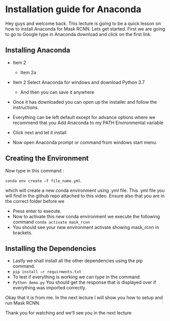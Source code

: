 # Installation guide for Anaconda
Hey guys and welcome back. This lecture is going to be a quick lesson on how to install Anaconda for Mask RCNN. Lets get started. 
First we are going to go to Google type in Anaconda download and click on the first link.
## Installing Anaconda 

* Item 2
  * Item 2a

* Item 2	Select Anaconda for windows and download Python 3.7
  * And then you can save it  anywhere
*	Once it has downloaded you can open up the installer and follow the instructions.
   *	Everything can be left default except for advance options where we recommend that you Add Anaconda to my PATH Environmental variable 
   *	Click next and let it install		
*	Now open Anaconda prompt or command from windows start menu.

## Creating the Environment 

Now type in this command :

 ```conda env create –f file_name.yml```.
 
which will create a new conda environment using .yml file.  This .yml file you will find in the github repo attached to this video. Ensure also that you are in the correct folder before we 
 *	Press enter to execute.
*	Now to activate this new conda environment we execute the following command
```conda activate mask_rcnn```
   *	You should see your new environment activate showing mask_rcnn in brackets.
 
## Installing the Dependencies

*	Lastly we shall install all the other dependencies using the pip command.
 *	 ```pip install –r requirments.txt```
*	To test if everything is working we can type in the command
 *	```Python demo.py```
You should get the response that is displayed over if everything was imported correctly. 


Okay that it is from me. In the next lecture I will show you how to setup and run Mask RCNN. 

Thank you for watching and we’ll see you in the next lecture
